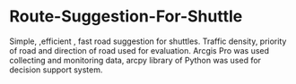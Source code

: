 # Route-Suggestion-For-Shuttle
Simple, ,efficient , fast road suggestion for shuttles. Traffic density, priority of road and direction of road used for evaluation. Arcgis Pro was used collecting and monitoring data, arcpy library of Python was used for decision support system.
